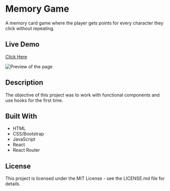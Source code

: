 # Memory Game

A memory card game where the player gets points for every character they click without repeating.

## Live Demo

[Click Here](https://camsz27.github.io/shopping-cart/)

![Preview of the page](/src/preview.png 'App preview')

## Description

The objective of this project was to work with functional components and use hooks for the first time.

## Built With

- HTML
- CSS/Bootstrap
- JavaScript
- React
- React Router

## License

This project is licensed under the MIT License - see the LICENSE.md file for details.
